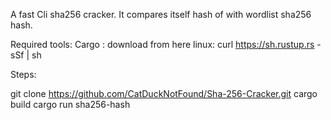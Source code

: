 A fast Cli sha256 cracker. It compares itself hash of with wordlist sha256 hash.


Required tools: 
Cargo :  download from here linux: curl https://sh.rustup.rs -sSf | sh

Steps:

git clone https://github.com/CatDuckNotFound/Sha-256-Cracker.git
cargo build
cargo run sha256-hash

